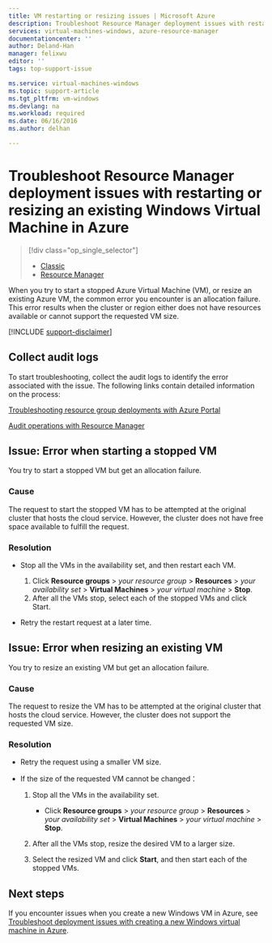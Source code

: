 ```yaml
---
title: VM restarting or resizing issues | Microsoft Azure
description: Troubleshoot Resource Manager deployment issues with restarting or resizing an existing Windows Virtual Machine in Azure
services: virtual-machines-windows, azure-resource-manager
documentationcenter: ''
author: Deland-Han
manager: felixwu
editor: ''
tags: top-support-issue

ms.service: virtual-machines-windows
ms.topic: support-article
ms.tgt_pltfrm: vm-windows
ms.devlang: na
ms.workload: required
ms.date: 06/16/2016
ms.author: delhan

---
```

# Troubleshoot Resource Manager deployment issues with restarting or resizing an existing Windows Virtual Machine in Azure
> [!div class="op_single_selector"]
> * [Classic](virtual-machines-windows-classic-restart-resize-error-troubleshooting.md)
> * [Resource Manager](virtual-machines-windows-restart-resize-error-troubleshooting.md)
> 
> 

When you try to start a stopped Azure Virtual Machine (VM), or resize an existing Azure VM, the common error you encounter is an allocation failure. This error results when the cluster or region either does not have resources available or cannot support the requested VM size.

[!INCLUDE [support-disclaimer](../../includes/support-disclaimer.md)]

## Collect audit logs
To start troubleshooting, collect the audit logs to identify the error associated with the issue. The following links contain detailed information on the process:

[Troubleshooting resource group deployments with Azure Portal](../resource-manager-troubleshoot-deployments-portal.md)

[Audit operations with Resource Manager](../resource-group-audit.md)

## Issue: Error when starting a stopped VM
You try to start a stopped VM but get an allocation failure.

### Cause
The request to start the stopped VM has to be attempted at the original cluster that hosts the cloud service. However, the cluster does not have free space available to fulfill the request.

### Resolution
* Stop all the VMs in the availability set, and then restart each VM.
  
  1. Click **Resource groups** > *your resource group* > **Resources** > *your availability set* > **Virtual Machines** > *your virtual machine* > **Stop**.
  2. After all the VMs stop, select each of the stopped VMs and click Start.
* Retry the restart request at a later time.

## Issue: Error when resizing an existing VM
You try to resize an existing VM but get an allocation failure.

### Cause
The request to resize the VM has to be attempted at the original cluster that hosts the cloud service. However, the cluster does not support the requested VM size.

### Resolution
* Retry the request using a smaller VM size.
* If the size of the requested VM cannot be changed：
  
  1. Stop all the VMs in the availability set.
     
     * Click **Resource groups** > *your resource group* > **Resources** > *your availability set* > **Virtual Machines** > *your virtual machine* > **Stop**.
  2. After all the VMs stop, resize the desired VM to a larger size.
  3. Select the resized VM and click **Start**, and then start each of the stopped VMs.

## Next steps
If you encounter issues when you create a new Windows VM in Azure, see [Troubleshoot deployment issues with creating a new Windows virtual machine in Azure](virtual-machines-windows-troubleshoot-deployment-new-vm.md).

